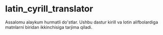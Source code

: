 # latin_cyrill_translator
Assalomu alaykum hurmatli do'stlar. Ushbu dastur kirill va lotin alifbolardiga matnlarni biridan ikkinchisiga tarjima qiladi.

